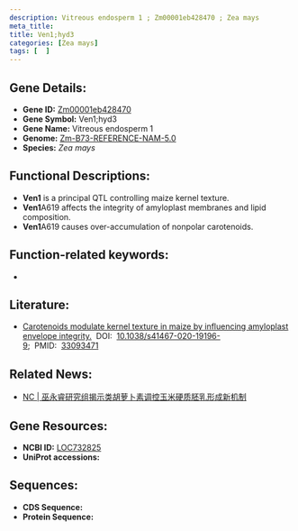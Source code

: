 ```yaml
---
description: Vitreous endosperm 1 ; Zm00001eb428470 ; Zea mays
meta_title:
title: Ven1;hyd3
categories: [Zea mays]
tags: [  ]
---
```


## Gene Details:
- **Gene ID:**	[Zm00001eb428470](https://www.maizegdb.org/gene_center/gene/Zm00001eb428470)
- **Gene Symbol:** Ven1;hyd3
- **Gene Name:** Vitreous endosperm 1
- **Genome:** [Zm-B73-REFERENCE-NAM-5.0](https://www.maizegdb.org/genome/assembly/Zm-B73-REFERENCE-NAM-5.0)
- **Species:** *Zea mays*

## Functional Descriptions:
   - **Ven1** is a principal QTL controlling maize kernel texture.
   - **Ven1**A619 affects the integrity of amyloplast membranes and lipid composition.
   - **Ven1**A619 causes over-accumulation of nonpolar carotenoids.

## Function-related keywords:
- [](/tags//)

## Literature:
   - [Carotenoids modulate kernel texture in maize by influencing amyloplast envelope integrity.]( https://www.nature.com/articles/s41467-020-19196-9#Sec29)&nbsp;&nbsp;DOI:&nbsp;&nbsp;[10.1038/s41467-020-19196-9](https://www.nature.com/articles/s41467-020-19196-9#Sec29);&nbsp;&nbsp;PMID:&nbsp;&nbsp;[33093471](https://pubmed.ncbi.nlm.nih.gov/33093471/)

## Related News:
   - [NC | 巫永睿研究组揭示类胡萝卜素调控玉米硬质胚乳形成新机制](https://mp.weixin.qq.com/s?__biz=Mzg3MDEwNDEyMg==&mid=2247498588&idx=4&sn=2109f748e8ac723821bd51afd48978e6&chksm=ce905609f9e7df1f6a8ec52aab5ca9a0114159712ae1f5f1fdd979f36558f3a65d1d9877ce8e&scene=27#wechat_redirect)

## Gene Resources:
- **NCBI ID:** [LOC732825](https://www.ncbi.nlm.nih.gov/gene/?term=LOC732825)
- **UniProt accessions:** [](https://www.uniprot.org/uniprotkb//entry)



## Sequences:
- **CDS Sequence:**
- **Protein Sequence:**
